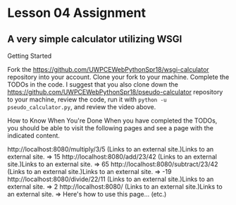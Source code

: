 # Lesson 04 Assignment

## A very simple calculator utilizing WSGI

Getting Started

Fork the https://github.com/UWPCEWebPythonSpr18/wsgi-calculator repository into your account.
Clone your fork to your machine.
Complete the TODOs in the code.
I suggest that you also clone down the https://github.com/UWPCEWebPythonSpr18/pseudo-calculator repository to your machine, review the code, run it with `python -u pseudo_calculator.py`, and review the video above.

How to Know When You're Done
When you have completed the TODOs, you should be able to visit the following pages and see a page with the indicated content.

http://localhost:8080/multiply/3/5 (Links to an external site.)Links to an external site.  => 15
http://localhost:8080/add/23/42 (Links to an external site.)Links to an external site.  => 65
http://localhost:8080/subtract/23/42 (Links to an external site.)Links to an external site.  => -19
http://localhost:8080/divide/22/11 (Links to an external site.)Links to an external site.  => 2
http://localhost:8080/ (Links to an external site.)Links to an external site.  => Here's how to use this page... (etc.)
